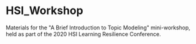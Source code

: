 # HSI_Workshop
Materials for the "A Brief Introduction to Topic Modeling" mini-workshop, held as part of the 2020 HSI Learning Resilience Conference.

